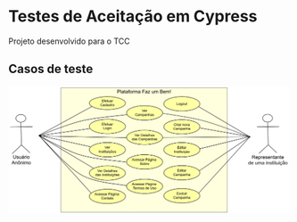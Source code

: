 # Testes de Aceitação em Cypress

Projeto desenvolvido para o TCC

## Casos de teste

![Diagrama de casos de uso UML](./assets/diagrama-caso-de-uso-uml-3.excalidraw.png)
